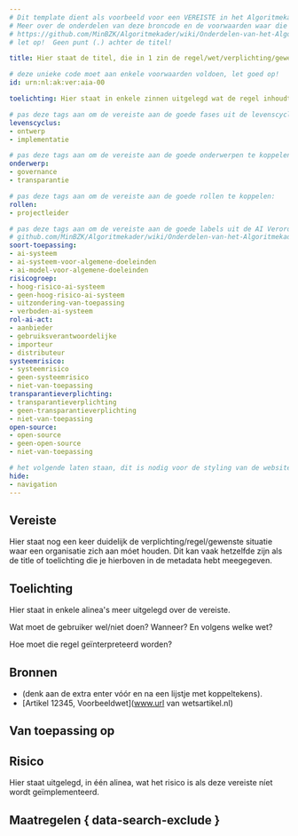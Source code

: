 ```yaml
---
# Dit template dient als voorbeeld voor een VEREISTE in het Algoritmekader.
# Meer over de onderdelen van deze broncode en de voorwaarden waar die aan moeten voldoen, lees je in de documentatie:
# https://github.com/MinBZK/Algoritmekader/wiki/Onderdelen-van-het-Algoritmekader
# let op!  Geen punt (.) achter de titel! 

title: Hier staat de titel, die in 1 zin de regel/wet/verplichting/gewenste situatie beschrijft

# deze unieke code moet aan enkele voorwaarden voldoen, let goed op!
id: urn:nl:ak:ver:aia-00

toelichting: Hier staat in enkele zinnen uitgelegd wat de regel inhoudt. Maximaal 40 woorden.

# pas deze tags aan om de vereiste aan de goede fases uit de levenscyclus te koppelen:
levenscyclus:
- ontwerp
- implementatie

# pas deze tags aan om de vereiste aan de goede onderwerpen te koppelen:
onderwerp:
- governance
- transparantie

# pas deze tags aan om de vereiste aan de goede rollen te koppelen:
rollen:
- projectleider

# pas deze tags aan om de vereiste aan de goede labels uit de AI Verordening te koppelen. Let op: alle mogelijke tags zijn in dit voorbeeld ingevuld. Gebruik alleen wat geldt. Lees hier meer over in de documentatie
# github.com/MinBZK/Algoritmekader/wiki/Onderdelen-van-het-Algoritmekader
soort-toepassing:
- ai-systeem
- ai-systeem-voor-algemene-doeleinden
- ai-model-voor-algemene-doeleinden
risicogroep:
- hoog-risico-ai-systeem
- geen-hoog-risico-ai-systeem
- uitzondering-van-toepassing
- verboden-ai-systeem
rol-ai-act:
- aanbieder
- gebruiksverantwoordelijke
- importeur
- distributeur
systeemrisico:
- systeemrisico
- geen-systeemrisico
- niet-van-toepassing
transparantieverplichting:
- transparantieverplichting
- geen-transparantieverplichting
- niet-van-toepassing
open-source:
- open-source
- geen-open-source
- niet-van-toepassing

# het volgende laten staan, dit is nodig voor de styling van de website
hide:
- navigation
---
```


<!-- Onderstaande comment met "tags" laten staan, dit is nodig voor het functioneren van de website -->
<!-- tags -->

## Vereiste
Hier staat nog een keer duidelijk de verplichting/regel/gewenste situatie waar een organisatie zich aan móet houden. Dit kan vaak hetzelfde zijn als de title of toelichting die je hierboven in de metadata hebt meegegeven.

## Toelichting
Hier staat in enkele alinea's meer uitgelegd over de vereiste.

Wat moet de gebruiker wel/niet doen? Wanneer? En volgens welke wet?

Hoe moet die regel geïnterpreteerd worden?


## Bronnen
<!-- Hier staan, als lijstje, de bronnen van de vereiste. Liefst worden hier de exacte artikelen genoemd uit de betreffende wet, inclusief een link naar de wet. -->
- (denk aan de extra enter vóór en na een lijstje met koppeltekens).
- [Artikel 12345, Voorbeeldwet](www.url van wetsartikel.nl)

## Van toepassing op 
<!-- Onderstaande titel Van toepassing op, en de code met tags-ai-act laten staan, dit is nodig voor het functioneren van de website. Hier komen de goede labels te staan, afhankelijk van wat er in de metadata is aangegeven bij de verschillende AI-Verordening labels / profielen (zie hierboven). -->
<!-- tags-ai-act -->

## Risico
Hier staat uitgelegd, in één alinea, wat het risico is als deze vereiste níet wordt geïmplementeerd.


## Maatregelen { data-search-exclude }
<!-- Onderstaande tag met list_maatregelen is nodig voor het juist laten zien van een lijstje met de bijbehorende maatregelen bij deze vereiste. In maatregelbestanden wordt aangegeven bij welke vereisten die maatregel hoort. LET OP: pas wel de code van de vereiste aan, zodat de góede maatregelen worden gebruikt. Waar hieronder dus nog aia-02-documentatie-beoordeling-niet-hoog-risico-ai staat, maak daarvan de bestandsnaam van de vereiste die je nu aan het aanpassen/toevoegen bent (exclusief de bestandsuitgang .md). -->

<!-- list_maatregelen vereiste/aia-02-documentatie-beoordeling-niet-hoog-risico-ai no-search no-onderwerp no-rol no-levenscyclus -->


